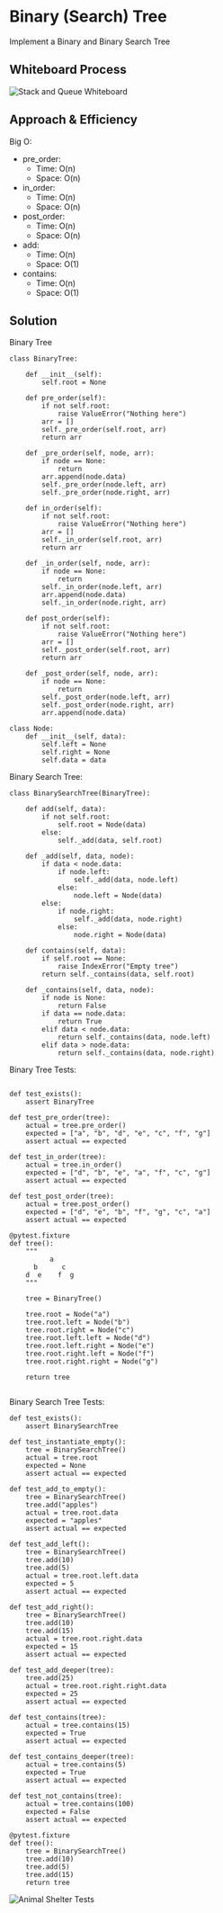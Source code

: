 # Binary (Search) Tree
<!-- Description of the challenge -->
Implement a Binary and Binary Search Tree

## Whiteboard Process
<!-- Embedded whiteboard image -->
![Stack and Queue Whiteboard](./binary_tree.png)

## Approach & Efficiency
<!-- What approach did you take? Why? What is the Big O space/time for this approach? -->

Big O:
- pre_order:
  - Time: O(n)
  - Space: O(n)
- in_order:
  - Time: O(n)
  - Space: O(n)
- post_order:
  - Time: O(n)
  - Space: O(n)
- add:
  - Time: O(n)
  - Space: O(1)
- contains:
  - Time: O(n)
  - Space: O(1)

## Solution
<!-- Show how to run your code, and examples of it in action -->
Binary Tree
```
class BinaryTree:

    def __init__(self):
        self.root = None

    def pre_order(self):
        if not self.root:
            raise ValueError("Nothing here")
        arr = []
        self._pre_order(self.root, arr)
        return arr

    def _pre_order(self, node, arr):
        if node == None:
            return
        arr.append(node.data)
        self._pre_order(node.left, arr)
        self._pre_order(node.right, arr)

    def in_order(self):
        if not self.root:
            raise ValueError("Nothing here")
        arr = []
        self._in_order(self.root, arr)
        return arr
        
    def _in_order(self, node, arr):
        if node == None:
            return
        self._in_order(node.left, arr)
        arr.append(node.data)
        self._in_order(node.right, arr)

    def post_order(self):
        if not self.root:
            raise ValueError("Nothing here")
        arr = []
        self._post_order(self.root, arr)
        return arr
    
    def _post_order(self, node, arr):
        if node == None:
            return
        self._post_order(node.left, arr)
        self._post_order(node.right, arr)
        arr.append(node.data)
            
class Node:
    def __init__(self, data):
        self.left = None
        self.right = None
        self.data = data
```

Binary Search Tree:
```
class BinarySearchTree(BinaryTree):

    def add(self, data):
        if not self.root:
            self.root = Node(data)
        else:
            self._add(data, self.root)

    def _add(self, data, node):
        if data < node.data:
            if node.left:
                self._add(data, node.left)
            else:
                node.left = Node(data)
        else:
            if node.right:
                self._add(data, node.right)
            else:
                node.right = Node(data)

    def contains(self, data):
        if self.root == None:
            raise IndexError("Empty tree")
        return self._contains(data, self.root)
    
    def _contains(self, data, node):
        if node is None:
            return False
        if data == node.data:
            return True
        elif data < node.data:
            return self._contains(data, node.left)
        elif data > node.data:
            return self._contains(data, node.right)
```

Binary Tree Tests:
```

def test_exists():
    assert BinaryTree

def test_pre_order(tree):
    actual = tree.pre_order()
    expected = ["a", "b", "d", "e", "c", "f", "g"]
    assert actual == expected

def test_in_order(tree):
    actual = tree.in_order()
    expected = ["d", "b", "e", "a", "f", "c", "g"]
    assert actual == expected

def test_post_order(tree):
    actual = tree.post_order()
    expected = ["d", "e", "b", "f", "g", "c", "a"]
    assert actual == expected

@pytest.fixture
def tree():
    """
          a
      b      c
    d  e    f  g
    """

    tree = BinaryTree()

    tree.root = Node("a")
    tree.root.left = Node("b")
    tree.root.right = Node("c")
    tree.root.left.left = Node("d")
    tree.root.left.right = Node("e")
    tree.root.right.left = Node("f")
    tree.root.right.right = Node("g")

    return tree


```

Binary Search Tree Tests:
```
def test_exists():
    assert BinarySearchTree

def test_instantiate_empty():
    tree = BinarySearchTree()
    actual = tree.root
    expected = None
    assert actual == expected

def test_add_to_empty():
    tree = BinarySearchTree()
    tree.add("apples")
    actual = tree.root.data
    expected = "apples"
    assert actual == expected

def test_add_left():
    tree = BinarySearchTree()
    tree.add(10)
    tree.add(5)
    actual = tree.root.left.data
    expected = 5
    assert actual == expected

def test_add_right():
    tree = BinarySearchTree()
    tree.add(10)
    tree.add(15)
    actual = tree.root.right.data
    expected = 15
    assert actual == expected

def test_add_deeper(tree):
    tree.add(25)
    actual = tree.root.right.right.data
    expected = 25
    assert actual == expected

def test_contains(tree):
    actual = tree.contains(15)
    expected = True
    assert actual == expected

def test_contains_deeper(tree):
    actual = tree.contains(5)
    expected = True
    assert actual == expected

def test_not_contains(tree):
    actual = tree.contains(100)
    expected = False
    assert actual == expected

@pytest.fixture
def tree():
    tree = BinarySearchTree()
    tree.add(10)
    tree.add(5)
    tree.add(15)
    return tree
```
![Animal Shelter Tests](./binary_tree_tests.png)